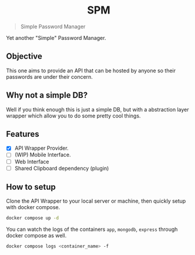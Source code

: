 # <h1 align="center">SPM</h1>
> Simple Password Manager

Yet another "Simple" Password Manager.

## Objective

This one aims to provide an API that can be hosted by anyone so their passwords are under their concern.

## Why not a simple DB?

Well if you think enough this is just a simple DB, but with a abstraction layer wrapper which allow you to do some pretty cool things.

## Features

- [X] API Wrapper Provider.
- [ ] (WIP) Mobile Interface.
- [ ] Web Interface
- [ ] Shared Clipboard dependency (plugin)

## How to setup

Clone the API Wrapper to your local server or machine, then quickly setup with docker compose.

```bash
docker compose up -d
```

You can watch the logs of the containers `app`, `mongodb`, `express` through docker compose as well.

```bash
docker compose logs <container_name> -f
```

